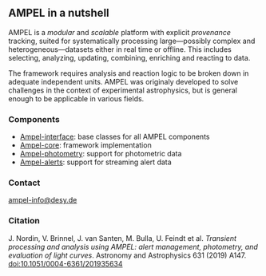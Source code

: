 ## AMPEL in a nutshell

AMPEL is a _modular_ and _scalable_ platform with explicit _provenance_ tracking, suited for systematically processing large&mdash;possibly complex and heterogeneous&mdash;datasets either in real time or offline. This includes selecting, analyzing, updating, combining, enriching and reacting to data.

The framework requires analysis and reaction logic to be broken down in adequate independent units.
AMPEL was originaly developed to solve challenges in the context of experimental astrophysics, but is general enough to be applicable in various fields.

### Components

- [Ampel-interface](https://github.com/AmpelProject/Ampel-interface): base classes for all AMPEL components
- [Ampel-core](https://github.com/AmpelProject/Ampel-core): framework implementation
- [Ampel-photometry](https://github.com/AmpelProject/Ampel-photometry): support for photometric data
- [Ampel-alerts](https://github.com/AmpelProject/Ampel-alerts): support for streaming alert data

### Contact

ampel-info@desy.de

### Citation

J. Nordin, V. Brinnel, J. van Santen, M. Bulla, U. Feindt et al. _Transient processing and analysis using AMPEL: alert management, photometry, and evaluation of light curves_. Astronomy and Astrophysics 631 (2019) A147. [doi:10.1051/0004-6361/201935634](https://doi.org/10.1051/0004-6361/201935634)
